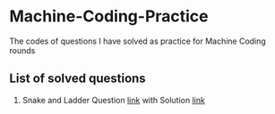 # Machine-Coding-Practice
The codes of questions I have solved as practice for Machine Coding rounds

## List of solved questions
1. Snake and Ladder Question [link](https://workat.tech/machine-coding/practice/snake-and-ladder-problem-zgtac9lxwntg) with Solution [link](https://bitbucket.org/coding-experience/snake-and-ladder/src/main/)
